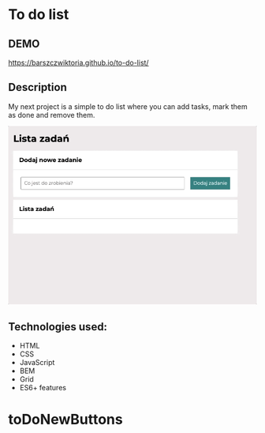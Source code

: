 # To do list

## DEMO
https://barszczwiktoria.github.io/to-do-list/

## Description
My next project is a simple to do list where you can add tasks, mark them as done and remove them. 

![gif](images/Todolist.gif)


## Technologies used:
- HTML
- CSS
- JavaScript
- BEM
- Grid
- ES6+ features



# toDoNewButtons
